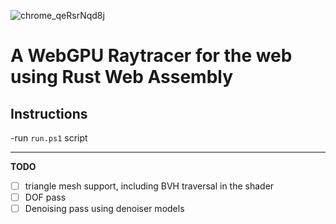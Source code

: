 
![chrome_qeRsrNqd8j](https://github.com/user-attachments/assets/a0420518-1c90-4558-8576-241369a97934)

# A WebGPU Raytracer for the web using Rust Web Assembly

## Instructions

-run `run.ps1` script

---
**TODO**
- [ ] triangle mesh support, including BVH traversal in the shader
- [ ] DOF pass
- [ ] Denoising pass using denoiser models
